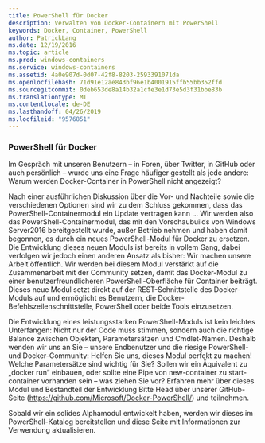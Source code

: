 ```yaml
---
title: PowerShell für Docker
description: Verwalten von Docker-Containern mit PowerShell
keywords: Docker, Container, PowerShell
author: PatrickLang
ms.date: 12/19/2016
ms.topic: article
ms.prod: windows-containers
ms.service: windows-containers
ms.assetid: 4a0e907d-0d07-42f8-8203-2593391071da
ms.openlocfilehash: 71d91e12ae843bf96e1b4001915ffb55bb352ffd
ms.sourcegitcommit: 0deb653de8a14b32a1cfe3e1d73e5d3f31bbe83b
ms.translationtype: MT
ms.contentlocale: de-DE
ms.lasthandoff: 04/26/2019
ms.locfileid: "9576851"
---
```

### <a name="powershell-for-docker"></a>PowerShell für Docker

Im Gespräch mit unseren Benutzern – in Foren, über Twitter, in GitHub oder auch persönlich – wurde uns eine Frage häufiger gestellt als jede andere: Warum werden Docker-Container in PowerShell nicht angezeigt? 

Nach einer ausführlichen Diskussion über die Vor- und Nachteile sowie die verschiedenen Optionen sind wir zu dem Schluss gekommen, dass das PowerShell-Containermodul ein Update vertragen kann ... Wir werden also das PowerShell-Containermodul, das mit den Vorschaubuilds von Windows Server2016 bereitgestellt wurde, außer Betrieb nehmen und haben damit begonnen, es durch ein neues PowerShell-Modul für Docker zu ersetzen.  Die Entwicklung dieses neuen Moduls ist bereits in vollem Gang, dabei verfolgen wir jedoch einen anderen Ansatz als bisher: Wir machen unsere Arbeit öffentlich.  Wir werden bei diesem Modul verstärkt auf die Zusammenarbeit mit der Community setzen, damit das Docker-Modul zu einer benutzerfreundlicheren PowerShell-Oberfläche für Container beiträgt.  Dieses neue Modul setzt direkt auf der REST-Schnittstelle des Docker-Moduls auf und ermöglicht es Benutzern, die Docker-Befehlszeilenschnittstelle, PowerShell oder beide Tools einzusetzen.

Die Entwicklung eines leistungsstarken PowerShell-Moduls ist kein leichtes Unterfangen: Nicht nur der Code muss stimmen, sondern auch die richtige Balance zwischen Objekten, Parametersätzen und Cmdlet-Namen.  Deshalb wenden wir uns an Sie – unsere Endbenutzer und die riesige PowerShell- und Docker-Community: Helfen Sie uns, dieses Modul perfekt zu machen!  Welche Parametersätze sind wichtig für Sie?  Sollen wir ein Äquivalent zu „docker run“ einbauen, oder sollte eine Pipe von new-container zu start-container vorhanden sein – was ziehen Sie vor?  Erfahren mehr über dieses Modul und Bestandteil der Entwicklung Bitte Head über unserer GitHub-Seite (https://github.com/Microsoft/Docker-PowerShell/) und teilnehmen.

Sobald wir ein solides Alphamodul entwickelt haben, werden wir dieses im PowerShell-Katalog bereitstellen und diese Seite mit Informationen zur Verwendung aktualisieren.
